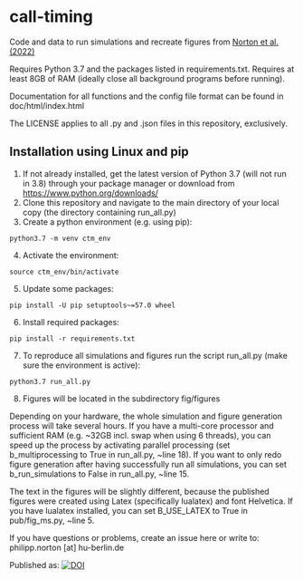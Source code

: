 # call-timing
Code and data to run simulations and recreate figures from [Norton et al. (2022)](https://doi.org/10.1073/pnas.2118448119)

Requires Python 3.7 and the packages listed in requirements.txt. Requires at least 8GB of RAM (ideally close all background programs before running).

Documentation for all functions and the config file format can be found in doc/html/index.html

The LICENSE applies to all .py and .json files in this repository, exclusively.

## Installation using Linux and pip
1. If not already installed, get the latest version of Python 3.7 (will not run in 3.8) through your package manager or download from https://www.python.org/downloads/
2. Clone this repository and navigate to the main directory of your local copy (the directory containing run_all.py)
3. Create a python environment (e.g. using pip):

`python3.7 -m venv ctm_env`

4. Activate the environment:

`source ctm_env/bin/activate`

5. Update some packages:

`pip install -U pip setuptools~=57.0 wheel`

6. Install required packages:

`pip install -r requirements.txt`

7. To reproduce all simulations and figures run the script run_all.py (make sure the environment is active):

`python3.7 run_all.py`

8. Figures will be located in the subdirectory fig/figures

Depending on your hardware, the whole simulation and figure generation process will take several hours.
If you have a multi-core processor and sufficient RAM (e.g. ~32GB incl. swap when using 6 threads), you can speed up the process by activating parallel processing (set b_multiprocessing to True in run_all.py, ~line 18).
If you want to only redo figure generation after having successfully run all simulations, you can set b_run_simulations to False in run_all.py, ~line 15.

The text in the figures will be slightly different, because the published figures were created using Latex (specifically lualatex) and font Helvetica. If you have lualatex installed, you can set B_USE_LATEX to True in pub/fig_ms.py, ~line 5.

If you have questions or problems, create an issue here or write to: philipp.norton [at] hu-berlin.de

Published as:
[![DOI](https://zenodo.org/badge/444039862.svg)](https://zenodo.org/badge/latestdoi/444039862)
